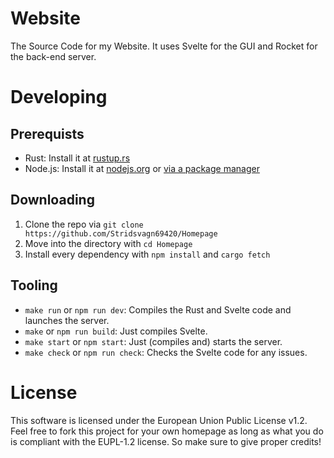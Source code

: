 # Website
The Source Code for my Website. It uses Svelte for the GUI and Rocket for the back-end server.

# Developing
## Prerequists
* Rust: Install it at [rustup.rs](https://rustup.rs/)
* Node.js: Install it at [nodejs.org](https://nodejs.org/) or [via a package manager](https://nodejs.org/en/download/package-manager/)

## Downloading
1. Clone the repo via `git clone https://github.com/Stridsvagn69420/Homepage`
2. Move into the directory with `cd Homepage`
3. Install every dependency with `npm install` and `cargo fetch`

## Tooling
* `make run` or `npm run dev`: Compiles the Rust and Svelte code and launches the server.
* `make` or `npm run build`: Just compiles Svelte.
* `make start` or `npm start`: Just (compiles and) starts the server.
* `make check` or `npm run check`: Checks the Svelte code for any issues.

# License
This software is licensed under the European Union Public License v1.2. Feel free to fork this project for your own homepage as long as what you do is compliant with the EUPL-1.2 license. So make sure to give proper credits!
